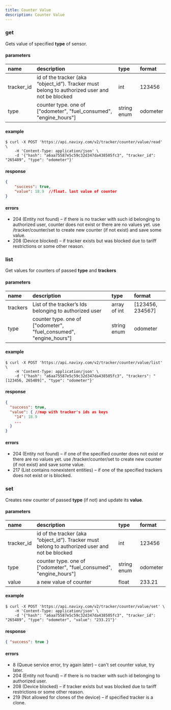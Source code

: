 ```yaml
---
title: Counter Value
description: Counter Value
---
```


### get

Gets value of specified **type** of sensor.

#### parameters

| name | description | type| format|
| :------ | :------ | :----- | :------ |
| tracker_id | id of the tracker (aka “object_id”). Tracker must belong to authorized user and not be blocked | int | 123456 |
| type | counter type. one of ["odometer", "fuel_consumed", "engine_hours"] | string enum | odometer |

#### example

```abap
$ curl -X POST 'https://api.navixy.com/v2/tracker/counter/value/read' \
    -H 'Content-Type: application/json' \ 
    -d '{"hash": "a6aa75587e5c59c32d347da438505fc3", "tracker_id": "265489", "type": "odometer"}'
```

#### response

```json
{
    "success": true,
    "value": 18.9  //float. last value of counter
}
```

#### errors
* 204 (Entity not found) – if there is no tracker with such id belonging to authorized user, counter does not exist or there are no values yet. use /tracker/counter/set to create new counter (if not exist) and save some value.
* 208 (Device blocked) – if tracker exists but was blocked due to tariff restrictions or some other reason.

### list

Get values for counters of passed **type** and **trackers**

#### parameters

| name | description | type| format|
| :------ | :------ | :----- | :------ |
| trackers | List of the tracker’s Ids belonging to authorized user | array of int | [123456, 234567] |
| type | counter type. one of ["odometer", "fuel_consumed", "engine_hours"] | string enum | odometer |

#### example

```abap
$ curl -X POST 'https://api.navixy.com/v2/tracker/counter/value/list' \
    -H 'Content-Type: application/json' \ 
    -d '{"hash": "a6aa75587e5c59c32d347da438505fc3", "trackers": "[123456, 265489]", "type": "odometer"}'
```

#### response

```json
{
  "success": true,
  "value": { //map with tracker's ids as keys
    "14": 18.9
    ...
  }
}
```

#### errors

* 204 (Entity not found) – if one of the specified counter does not exist or there are no values yet. use /tracker/counter/set to create new counter (if not exist) and save some value.
* 217 (List contains nonexistent entities) – if one of the specified trackers does not exist or is blocked.

### set

Creates new counter of passed **type** (if not) and update its **value**.

#### parameters

| name | description | type| format|
| :------ | :------ | :----- | :------ |
| tracker_id | id of the tracker (aka “object_id”). Tracker must belong to authorized user and not be blocked | int | 123456 |
| type | counter type. one of ["odometer", "fuel_consumed", "engine_hours"] | string enum | odometer |
| value | a new value of counter | float | 233.21 |

#### example

```abap
$ curl -X POST 'https://api.navixy.com/v2/tracker/counter/value/set' \
    -H 'Content-Type: application/json' \ 
    -d '{"hash": "a6aa75587e5c59c32d347da438505fc3", "tracker_id": "265489", "type": "odometer", "value": "233.21"}'
```

#### response

```json
{ "success": true }
```

#### errors

* 8 (Queue service error, try again later) – can't set counter value, try later.
* 204 (Entity not found) – if there is no tracker with such id belonging to authorized user.
* 208 (Device blocked) – if tracker exists but was blocked due to tariff restrictions or some other reason.
* 219 (Not allowed for clones of the device) – if specified tracker is a clone.

